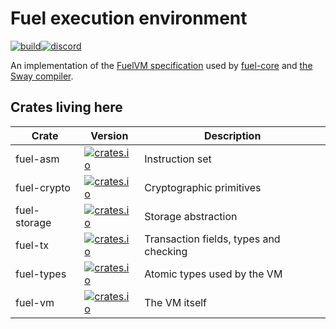 # Fuel execution environment

 [![build](https://github.com/FuelLabs/fuel-vm/actions/workflows/ci.yml/badge.svg)](https://github.com/FuelLabs/fuel-vm/actions/workflows/ci.yml)[![discord](https://img.shields.io/badge/chat%20on-discord-orange?&logo=discord&logoColor=ffffff&color=7389D8&labelColor=6A7EC2)](https://discord.gg/xfpK4Pe)

An implementation of the [FuelVM specification](https://github.com/FuelLabs/fuel-specs/blob/master/src/vm/index.md) used by [fuel-core](https://github.com/FuelLabs/fuel-core) and [the Sway compiler](https://github.com/FuelLabs/sway/).

## Crates living here

Crate | Version | Description
------|---------|-------------
fuel-asm | [![crates.io](https://img.shields.io/crates/v/fuel-asm)](https://crates.io/crates/fuel-asm) | Instruction set
fuel-crypto | [![crates.io](https://img.shields.io/crates/v/fuel-crypto)](https://crates.io/crates/fuel-crypto) | Cryptographic primitives
fuel-storage | [![crates.io](https://img.shields.io/crates/v/fuel-storage)](https://crates.io/crates/fuel-storage) | Storage abstraction
fuel-tx | [![crates.io](https://img.shields.io/crates/v/fuel-tx)](https://crates.io/crates/fuel-tx) | Transaction fields, types and checking
fuel-types | [![crates.io](https://img.shields.io/crates/v/fuel-types)](https://crates.io/crates/fuel-types) | Atomic types used by the VM
fuel-vm | [![crates.io](https://img.shields.io/crates/v/fuel-vm)](https://crates.io/crates/fuel-vm) | The VM itself
